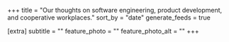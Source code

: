 +++
title = "Our thoughts on software engineering, product development, and cooperative workplaces."
sort_by = "date"
generate_feeds = true

[extra]
subtitle = ""
feature_photo = ""
feature_photo_alt = ""
+++
